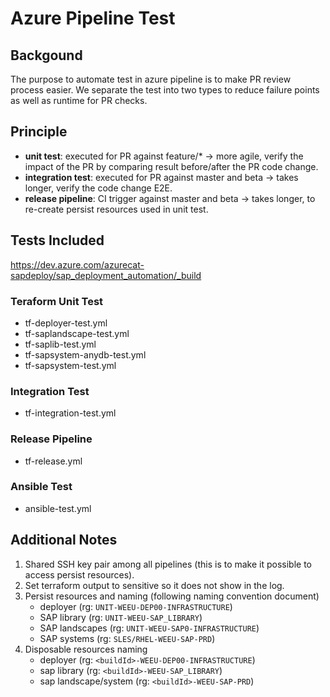# Azure Pipeline Test

## Backgound

The purpose to automate test in azure pipeline is to make PR review process easier.
We separate the test into two types to reduce failure points as well as runtime for PR checks.

## Principle

- **unit test**: executed for PR against feature/* -> more agile, verify the impact of the PR by comparing result before/after the PR code change.
- **integration test**: executed for PR against master and beta -> takes longer, verify the code change E2E.
- **release pipeline**: CI trigger against master and beta -> takes longer, to re-create persist resources used in unit test.

## Tests Included

https://dev.azure.com/azurecat-sapdeploy/sap_deployment_automation/_build

### Teraform Unit Test

- tf-deployer-test.yml
- tf-saplandscape-test.yml
- tf-saplib-test.yml
- tf-sapsystem-anydb-test.yml
- tf-sapsystem-test.yml

### Integration Test

- tf-integration-test.yml

### Release Pipeline

- tf-release.yml

### Ansible Test

- ansible-test.yml

## Additional Notes

1. Shared SSH key pair among all pipelines (this is to make it possible to access persist resources).
2. Set terraform output to sensitive so it does not show in the log.
3. Persist resources and naming (following naming convention document)
    - deployer (rg: `UNIT-WEEU-DEP00-INFRASTRUCTURE`)
    - SAP library (rg: `UNIT-WEEU-SAP_LIBRARY`)
    - SAP landscapes  (rg: `UNIT-WEEU-SAP0-INFRASTRUCTURE`)
    - SAP systems (rg: `SLES/RHEL-WEEU-SAP-PRD`)
4. Disposable resources naming
    - deployer (rg: `<buildId>-WEEU-DEP00-INFRASTRUCTURE`)
    - sap library (rg: `<buildId>-WEEU-SAP_LIBRARY`)
    - sap landscape/system (rg: `<buildId>-WEEU-SAP-PRD`)
